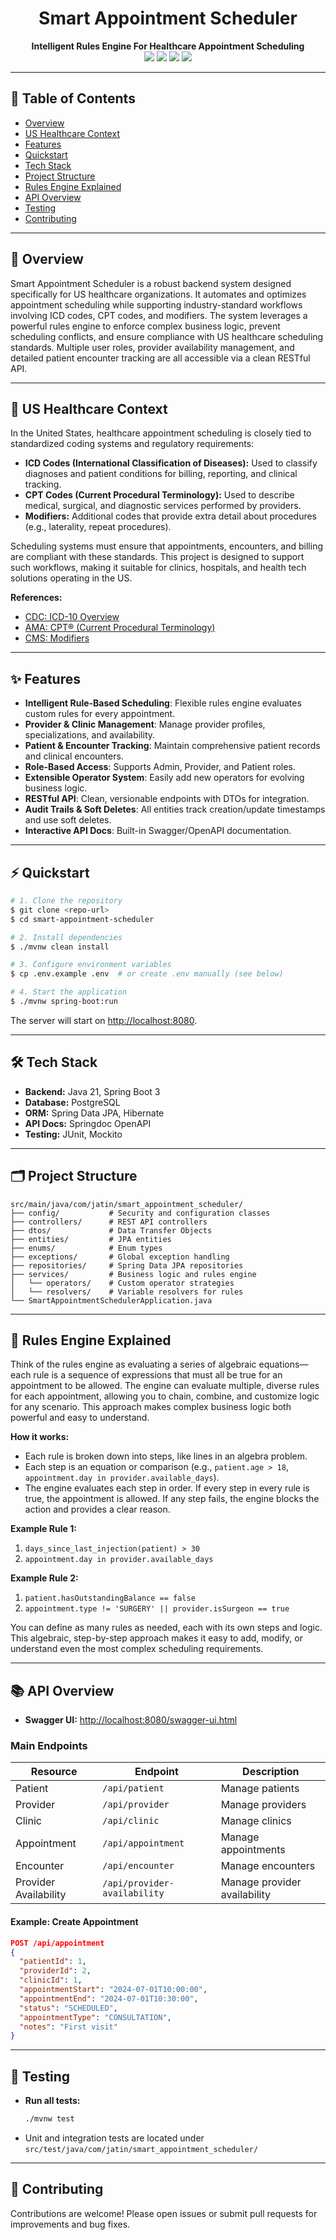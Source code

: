 <h1 align="center">Smart Appointment Scheduler</h1>

<p align="center">
  <b>Intelligent Rules Engine For Healthcare Appointment Scheduling</b><br/>
  <a href="https://github.com/your-repo-url"><img src="https://img.shields.io/badge/build-passing-brightgreen"/></a>
  <a href="https://adoptopenjdk.net/"><img src="https://img.shields.io/badge/Java-21%2B-blue"/></a>
  <a href="https://spring.io/projects/spring-boot"><img src="https://img.shields.io/badge/Spring%20Boot-3.x-brightgreen"/></a>
  <a href="https://www.postgresql.org/"><img src="https://img.shields.io/badge/PostgreSQL-12%2B-blue"/></a>
</p>

---

## 📑 Table of Contents
- [Overview](#-overview)
- [US Healthcare Context](#-us-healthcare-context)
- [Features](#-features)
- [Quickstart](#-quickstart)
- [Tech Stack](#-tech-stack)
- [Project Structure](#-project-structure)
- [Rules Engine Explained](#-rules-engine-explained)
- [API Overview](#-api-overview)
- [Testing](#-testing)
- [Contributing](#-contributing)

---

## 🚀 Overview
Smart Appointment Scheduler is a robust backend system designed specifically for US healthcare organizations. It automates and optimizes appointment scheduling while supporting industry-standard workflows involving ICD codes, CPT codes, and modifiers. The system leverages a powerful rules engine to enforce complex business logic, prevent scheduling conflicts, and ensure compliance with US healthcare scheduling standards. Multiple user roles, provider availability management, and detailed patient encounter tracking are all accessible via a clean RESTful API.

---

## 🏥 US Healthcare Context

In the United States, healthcare appointment scheduling is closely tied to standardized coding systems and regulatory requirements:

- **ICD Codes (International Classification of Diseases):** Used to classify diagnoses and patient conditions for billing, reporting, and clinical tracking.
- **CPT Codes (Current Procedural Terminology):** Used to describe medical, surgical, and diagnostic services performed by providers.
- **Modifiers:** Additional codes that provide extra detail about procedures (e.g., laterality, repeat procedures).

Scheduling systems must ensure that appointments, encounters, and billing are compliant with these standards. This project is designed to support such workflows, making it suitable for clinics, hospitals, and health tech solutions operating in the US.

**References:**
- [CDC: ICD-10 Overview](https://www.cdc.gov/nchs/icd/icd10cm.htm)
- [AMA: CPT® (Current Procedural Terminology)](https://www.ama-assn.org/practice-management/cpt)
- [CMS: Modifiers](https://www.cms.gov/medicare/billing/modifiers)

---

## ✨ Features
- **Intelligent Rule-Based Scheduling**: Flexible rules engine evaluates custom rules for every appointment.
- **Provider & Clinic Management**: Manage provider profiles, specializations, and availability.
- **Patient & Encounter Tracking**: Maintain comprehensive patient records and clinical encounters.
- **Role-Based Access**: Supports Admin, Provider, and Patient roles.
- **Extensible Operator System**: Easily add new operators for evolving business logic.
- **RESTful API**: Clean, versionable endpoints with DTOs for integration.
- **Audit Trails & Soft Deletes**: All entities track creation/update timestamps and use soft deletes.
- **Interactive API Docs**: Built-in Swagger/OpenAPI documentation.

---

## ⚡ Quickstart
```bash
# 1. Clone the repository
$ git clone <repo-url>
$ cd smart-appointment-scheduler

# 2. Install dependencies
$ ./mvnw clean install

# 3. Configure environment variables
$ cp .env.example .env  # or create .env manually (see below)

# 4. Start the application
$ ./mvnw spring-boot:run
```

The server will start on [http://localhost:8080](http://localhost:8080).

---

## 🛠️ Tech Stack
- **Backend:** Java 21, Spring Boot 3
- **Database:** PostgreSQL
- **ORM:** Spring Data JPA, Hibernate
- **API Docs:** Springdoc OpenAPI
- **Testing:** JUnit, Mockito

---

## 🗂️ Project Structure
```text
src/main/java/com/jatin/smart_appointment_scheduler/
├── config/           # Security and configuration classes
├── controllers/      # REST API controllers
├── dtos/             # Data Transfer Objects
├── entities/         # JPA entities
├── enums/            # Enum types
├── exceptions/       # Global exception handling
├── repositories/     # Spring Data JPA repositories
├── services/         # Business logic and rules engine
│   └── operators/    # Custom operator strategies
│   └── resolvers/    # Variable resolvers for rules
└── SmartAppointmentSchedulerApplication.java
```

---

## 🧠 Rules Engine Explained
Think of the rules engine as evaluating a series of algebraic equations—each rule is a sequence of expressions that must all be true for an appointment to be allowed. The engine can evaluate multiple, diverse rules for each appointment, allowing you to chain, combine, and customize logic for any scenario. This approach makes complex business logic both powerful and easy to understand.

**How it works:**
- Each rule is broken down into steps, like lines in an algebra problem.
- Each step is an equation or comparison (e.g., `patient.age > 18`, `appointment.day in provider.available_days`).
- The engine evaluates each step in order. If every step in every rule is true, the appointment is allowed. If any step fails, the engine blocks the action and provides a clear reason.

**Example Rule 1:**
1. `days_since_last_injection(patient) > 30`
2. `appointment.day in provider.available_days`

**Example Rule 2:**
1. `patient.hasOutstandingBalance == false`
2. `appointment.type != 'SURGERY' || provider.isSurgeon == true`

You can define as many rules as needed, each with its own steps and logic. This algebraic, step-by-step approach makes it easy to add, modify, or understand even the most complex scheduling requirements.

---

## 📚 API Overview
- **Swagger UI:** [http://localhost:8080/swagger-ui.html](http://localhost:8080/swagger-ui.html)

### Main Endpoints
| Resource                | Endpoint                        | Description                  |
|-------------------------|----------------------------------|------------------------------|
| Patient                 | `/api/patient`                  | Manage patients              |
| Provider                | `/api/provider`                 | Manage providers             |
| Clinic                  | `/api/clinic`                   | Manage clinics               |
| Appointment             | `/api/appointment`              | Manage appointments          |
| Encounter               | `/api/encounter`                | Manage encounters            |
| Provider Availability   | `/api/provider-availability`     | Manage provider availability |

#### Example: Create Appointment
```json
POST /api/appointment
{
  "patientId": 1,
  "providerId": 2,
  "clinicId": 1,
  "appointmentStart": "2024-07-01T10:00:00",
  "appointmentEnd": "2024-07-01T10:30:00",
  "status": "SCHEDULED",
  "appointmentType": "CONSULTATION",
  "notes": "First visit"
}
```

---

## 🧪 Testing
- **Run all tests:**
  ```bash
  ./mvnw test
  ```
- Unit and integration tests are located under `src/test/java/com/jatin/smart_appointment_scheduler/`

---

## 🤝 Contributing
Contributions are welcome! Please open issues or submit pull requests for improvements and bug fixes. 